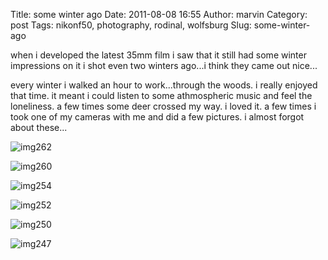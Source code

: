 Title: some winter ago
Date: 2011-08-08 16:55
Author: marvin
Category: post
Tags: nikonf50, photography, rodinal, wolfsburg
Slug: some-winter-ago

when i developed the latest 35mm film i saw that it still had some
winter impressions on it i shot even two winters ago...i think they came
out nice...

every winter i walked an hour to work...through the woods. i really
enjoyed that time. it meant i could listen to some athmospheric music
and feel the loneliness. a few times some deer crossed my way. i loved
it. a few times i took one of my cameras with me and did a few pictures.
i almost forgot about these...

![img262]({filename}/images/6021651313_56f537e9e7_b.jpg)

![img260]({filename}/images/6022203500_50d8e168a6_b.jpg)

![img254]({filename}/images/6022198736_8d952c2d35_b.jpg)

![img252]({filename}/images/6022197536_83a84c3b5f_b.jpg)

![img250]({filename}/images/6022194804_4298fbf72f_b.jpg)

![img247]({filename}/images/6021638297_bb22f709bb_b.jpg)

